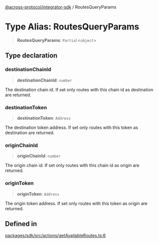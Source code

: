 [@across-protocol/integrator-sdk](../README.md) / RoutesQueryParams

# Type Alias: RoutesQueryParams

> **RoutesQueryParams**: `Partial`\<`object`\>

## Type declaration

### destinationChainId

> **destinationChainId**: `number`

The destination chain id. If set only routes with this chain id as destination
are returned.

### destinationToken

> **destinationToken**: `Address`

The destination token address. If set only routes with this token as destination
are returned.

### originChainId

> **originChainId**: `number`

The origin chain id. If set only routes with this chain id as origin are returned.

### originToken

> **originToken**: `Address`

The origin token address. If set only routes with this token as origin are returned.

## Defined in

[packages/sdk/src/actions/getAvailableRoutes.ts:6](https://github.com/across-protocol/toolkit/blob/0408e9d38e7f5e4687131c33ea4b58d12a946b0d/packages/sdk/src/actions/getAvailableRoutes.ts#L6)
